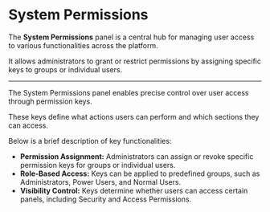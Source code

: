 # **System Permissions**

The **System Permissions** panel is a central hub for managing user access to various functionalities across the platform. 

It allows administrators to grant or restrict permissions by assigning specific keys to groups or individual users.

---

The System Permissions panel enables precise control over user access through permission keys. 

These keys define what actions users can perform and which sections they can access. 

Below is a brief description of key functionalities:

- **Permission Assignment:** Administrators can assign or revoke specific permission keys for groups or individual users.
- **Role-Based Access:** Keys can be applied to predefined groups, such as Administrators, Power Users, and Normal Users.
- **Visibility Control:** Keys determine whether users can access certain panels, including Security and Access Permissions.
